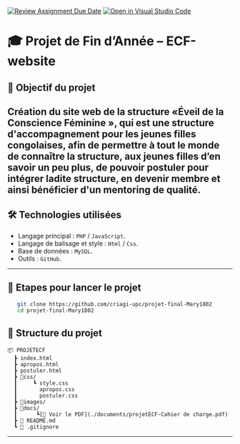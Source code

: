 [![Review Assignment Due Date](https://classroom.github.com/assets/deadline-readme-button-22041afd0340ce965d47ae6ef1cefeee28c7c493a6346c4f15d667ab976d596c.svg)](https://classroom.github.com/a/7hzke9so)
[![Open in Visual Studio Code](https://classroom.github.com/assets/open-in-vscode-2e0aaae1b6195c2367325f4f02e2d04e9abb55f0b24a779b69b11b9e10269abc.svg)](https://classroom.github.com/online_ide?assignment_repo_id=19828121&assignment_repo_type=AssignmentRepo)
# 🎓 Projet de Fin d’Année – ECF-website

## 📌 Objectif du projet

Création du site web de la structure «Éveil de la Conscience Féminine », qui est une structure d'accompagnement pour les jeunes filles congolaises, afin de permettre à tout le monde de connaître la structure, aux jeunes filles d’en savoir un peu plus, de pouvoir postuler pour intégrer ladite structure, en devenir membre et ainsi bénéficier d'un mentoring de qualité.
---

## 🛠️ Technologies utilisées

- Langage principal : `PHP` / `JavaScript`.
- Langage de balisage et style : `Html` / `Css`.
- Base de données : `MySQL`.
- Outils : `GitHub`.

---

## 🚀 Etapes pour lancer le projet

```bash
   git clone https://github.com/criagi-upc/projet-final-Mary1802
   cd projet-final-Mary1802
````
## 📁 Structure du projet

```
📦 PROJETECF
  ┣ index.html
  ┣ apropos.html
  ┣ postuler.html
  ┣ 📂css/
  ┃     ┗ style.css
  ┃       apropos.css
  ┃       postuler.css
  ┣ 📂images/
  ┣ 📂docs/
  ┃      ┗[📄 Voir le PDF](./documents/projetECF-Cahier de charge.pdf)
  ┣ 📄 README.md
  ┗ 📄 .gitignore
```

---
